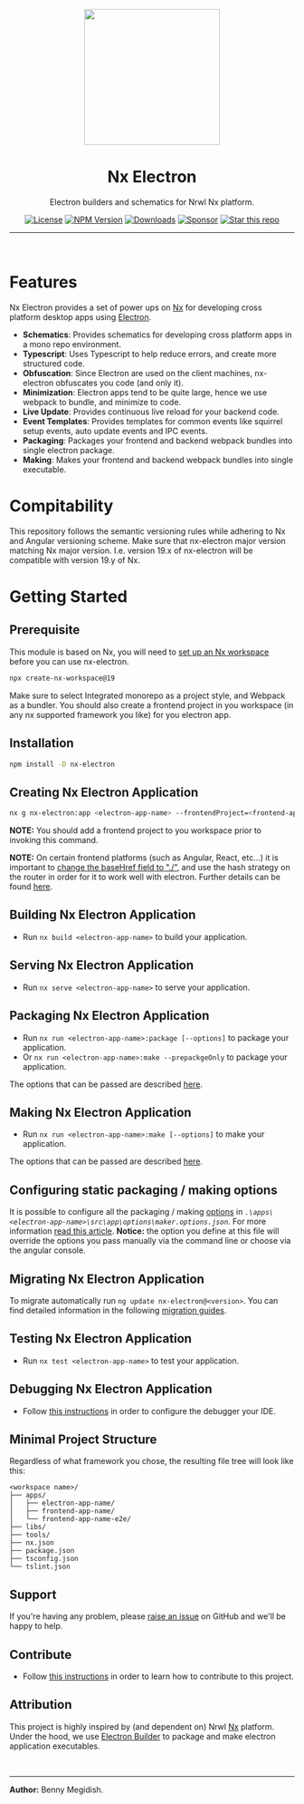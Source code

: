 <p align="center"><img src="https://raw.githubusercontent.com/bennymeg/nx-electron/master/nx-electron.png" width="240"></p>

<div align="center">

# Nx Electron

Electron builders and schematics for Nrwl Nx platform.

[![License](https://img.shields.io/github/license/bennymeg/nx-electron.svg?color=40bb12)](https://github.com/bennymeg/nx-electron/blob/master/LICENSE)
[![NPM Version](https://img.shields.io/npm/v/nx-electron.svg)](https://www.npmjs.com/package/nx-electron)
[![Downloads](https://img.shields.io/badge/downloads-500k+-respect)](https://npm-stat.com/charts.html?package=nx-electron&from=2019-11-01)
[![Sponsor](https://img.shields.io/static/v1?label=Sponsor&message=%E2%9D%A4&logo=GitHub&color=%23fe8e86)](https://github.com/sponsors/bennymeg)
[![Star this repo](https://img.shields.io/github/stars/bennymeg/nx-electron?style=social)](https://github.com/bennymeg/nx-electron)



</div>

<hr></br>

# Features

Nx Electron provides a set of power ups on [Nx](https://nx.dev) for developing cross platform desktop apps using [Electron](https://electronjs.org/).

- **Schematics**: Provides schematics for developing cross platform apps in a mono repo environment.
- **Typescript**: Uses Typescript to help reduce errors, and create more structured code.
- **Obfuscation**: Since Electron are used on the client machines, nx-electron obfuscates you code (and only it).
- **Minimization**: Electron apps tend to be quite large, hence we use webpack to bundle, and minimize to code.
- **Live Update**: Provides continuous live reload for your backend code.
- **Event Templates**: Provides templates for common events like squirrel setup events, auto update events and IPC events.
- **Packaging**: Packages your frontend and backend webpack bundles into single electron package.
- **Making**: Makes your frontend and backend webpack bundles into single executable.

# Compitability

This repository follows the semantic versioning rules while adhering to Nx and Angular versioning scheme.
Make sure that nx-electron major version matching Nx major version.
I.e. version 19.x of nx-electron will be compatible with version 19.y of Nx. 

# Getting Started

## Prerequisite

This module is based on Nx, you will need to [set up an Nx workspace](https://nx.dev/web/getting-started/getting-started) before you can use nx-electron.

```bash
npx create-nx-workspace@19
```

Make sure to select Integrated monorepo as a project style, and Webpack as a bundler.
You should also create a frontend project in you workspace (in any nx supported framework you like) for you electron app.

## Installation

```bash
npm install -D nx-electron
```

## Creating Nx Electron Application

```bash
nx g nx-electron:app <electron-app-name> --frontendProject=<frontend-app-name>
```

**NOTE:** You should add a frontend project to you workspace prior to invoking this command.

**NOTE:** On certain frontend platforms (such as Angular, React, etc...) it is important to [change the baseHref field to "./"](https://github.com/dmatora/nx-electron-boilerplate/commit/b70da7a2ce730c7e2af7f4c1d69f30212eabfeb4), and use the hash strategy on the router in order for it to work well with electron. Further details can be found [here](https://github.com/bennymeg/nx-electron/issues/18#issuecomment-616982776).

## Building Nx Electron Application

- Run `nx build <electron-app-name>` to build your application.

## Serving Nx Electron Application

- Run `nx serve <electron-app-name>` to serve your application.

## Packaging Nx Electron Application

- Run `nx run <electron-app-name>:package [--options]` to package your application.
- Or `nx run <electron-app-name>:make --prepackgeOnly` to package your application.

The options that can be passed are described [here](https://github.com/bennymeg/nx-electron/blob/master/packages/nx-electron/src/validation/maker.schema.json).

## Making Nx Electron Application

- Run `nx run <electron-app-name>:make [--options]` to make your application.

The options that can be passed are described [here](https://github.com/bennymeg/nx-electron/blob/master/packages/nx-electron/src/validation/maker.schema.json).

## Configuring static packaging / making options

It is possible to configure all the packaging / making [options](https://www.electron.build/configuration/configuration) in _`.\apps\<electron-app-name>\src\app\options\maker.options.json`_. For more information [read this article](https://github.com/bennymeg/nx-electron/blob/master/docs/packaging.md).
**Notice:** the option you define at this file will override the options you pass manually via the command line or choose via the angular console.

## Migrating Nx Electron Application

To migrate automatically run `ng update nx-electron@<version>`.
You can find detailed information in the following [migration guides](https://github.com/bennymeg/nx-electron/blob/master/docs/migration/).

## Testing Nx Electron Application

- Run `nx test <electron-app-name>` to test your application.

## Debugging Nx Electron Application

- Follow [this instructions](https://github.com/bennymeg/nx-electron/blob/master/docs/debugging.md) in order to configure the debugger your IDE.

## Minimal Project Structure

Regardless of what framework you chose, the resulting file tree will look like this:

```treeview
<workspace name>/
├── apps/
│   ├── electron-app-name/
│   ├── frontend-app-name/
│   └── frontend-app-name-e2e/
├── libs/
├── tools/
├── nx.json
├── package.json
├── tsconfig.json
└── tslint.json
```

<!-- ## Documentation ##
- 👨🏼‍💻 [API](https://github.com/bennymeg/nx-electron/blob/master/docs/API.md),
- 👩🏼‍🏫 [Examples](https://github.com/bennymeg/nx-electron/blob/master/docs/examples),
- 📜 [Change log](https://github.com/bennymeg/nx-electron/blob/master/docs/CHANGELOG.md),
- 🖋 [License](https://github.com/bennymeg/nx-electron/blob/master/LICENSE) -->

## Support

If you're having any problem, please [raise an issue](https://github.com/bennymeg/nx-electron/issues/new) on GitHub and we'll be happy to help.

## Contribute

- Follow [this instructions](https://github.com/bennymeg/nx-electron/blob/master/CONTRIBUTING.md) in order to learn how to contribute to this project.

## Attribution

This project is highly inspired by (and dependent on) Nrwl [Nx](https://nx.dev) platform.
Under the hood, we use [Electron Builder](https://github.com/electron-userland/electron-builder) to package and make electron application executables.

</br><hr>
**Author:** Benny Megidish.
